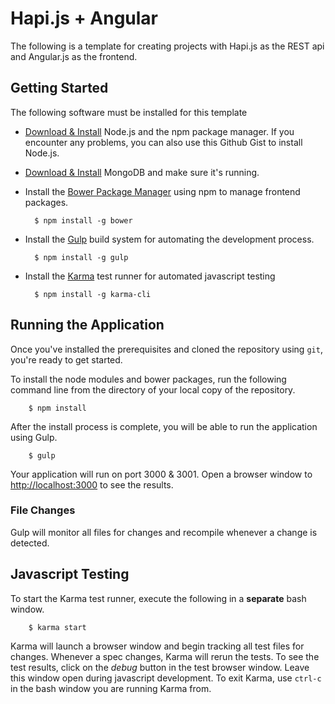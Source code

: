 # Hapi.js + Angular

The following is a template for creating projects with Hapi.js as the REST api and Angular.js as the frontend.

## Getting Started

The following software must be installed for this template

- [Download & Install](http://www.nodejs.org/download) Node.js and the npm package manager. If you encounter any problems, you can also use this Github Gist to install Node.js.

- [Download & Install](http://www.mongodb.org/downloads) MongoDB and make sure it's running.

- Install the [Bower Package Manager](http://bower.io/) using npm to manage frontend packages.

		$ npm install -g bower

- Install the [Gulp](http://gulpjs.com/) build system for automating the development process.

		$ npm install -g gulp

- Install the [Karma](http://karma-runner.github.io/0.13/index.html) test runner for automated javascript testing

		$ npm install -g karma-cli

##  Running the Application

Once you've installed the prerequisites and cloned the repository using `git`, you're ready to get started.

To install the node modules and bower packages, run the following command line from the directory of your local copy of the repository.

		$ npm install

After the install process is complete, you will be able to run the application using Gulp.

		$ gulp

Your application will run on port 3000 & 3001. Open a browser window to [http://localhost:3000](http://localhost:3000) to see the results.

### File Changes

Gulp will monitor all files for changes and recompile whenever a change is detected.

## Javascript Testing

To start the Karma test runner, execute the following in a **separate** bash window.

		$ karma start

Karma will launch a browser window and begin tracking all test files for changes. Whenever a spec changes, Karma will rerun the tests. To see the test results, click on the *debug* button in the test browser window. Leave this window open during javascript development. To exit Karma, use `ctrl-c` in the bash window you are running Karma from.